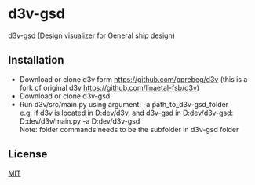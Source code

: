 # d3v-gsd

d3v-gsd (Design visualizer for General ship design)

## Installation

- Download or clone d3v form https://github.com/pprebeg/d3v (this is a fork of original d3v https://github.com/linaetal-fsb/d3v)
- Download or clone d3v-gsd
- Run d3v/src/main.py using argument: -a path_to_d3v-gsd_folder<br>e.g. if d3v is located in D:dev/d3v, and d3v-gsd in D:dev/d3v-gsd: <br> D:dev/d3v/main.py -a D:dev/d3v-gsd\
  Note: folder commands needs to be the subfolder in d3v-gsd folder

## License
[MIT](https://choosealicense.com/licenses/mit/)
